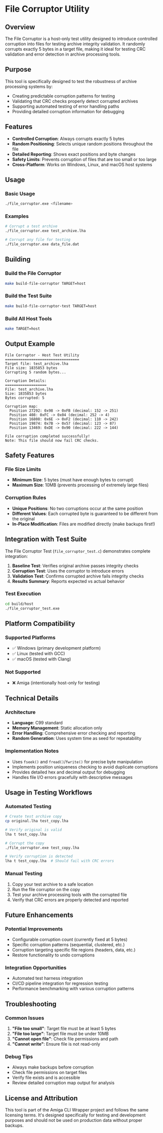 # File Corruptor Utility

## Overview

The File Corruptor is a host-only test utility designed to introduce controlled corruption into files for testing archive integrity validation. It randomly corrupts exactly 5 bytes in a target file, making it ideal for testing CRC validation and error detection in archive processing tools.

## Purpose

This tool is specifically designed to test the robustness of archive processing systems by:
- Creating predictable corruption patterns for testing
- Validating that CRC checks properly detect corrupted archives
- Supporting automated testing of error handling paths
- Providing detailed corruption information for debugging

## Features

- **Controlled Corruption**: Always corrupts exactly 5 bytes
- **Random Positioning**: Selects unique random positions throughout the file
- **Detailed Reporting**: Shows exact positions and byte changes
- **Safety Limits**: Prevents corruption of files that are too small or too large
- **Cross-Platform**: Works on Windows, Linux, and macOS host systems

## Usage

### Basic Usage
```bash
./file_corruptor.exe <filename>
```

### Examples
```bash
# Corrupt a test archive
./file_corruptor.exe test_archive.lha

# Corrupt any file for testing
./file_corruptor.exe data_file.dat
```

## Building

### Build the File Corruptor
```bash
make build-file-corruptor TARGET=host
```

### Build the Test Suite
```bash
make build-file-corruptor-test TARGET=host
```

### Build All Host Tools
```bash
make TARGET=host
```

## Output Example

```
File Corruptor - Host Test Utility
==================================
Target file: test_archive.lha
File size: 1835853 bytes
Corrupting 5 random bytes...

Corruption Details:
===================
File: test_archive.lha
Size: 1835853 bytes
Bytes corrupted: 5

Corruption map:
  Position 27292: 0x98 -> 0xFB (decimal: 152 -> 251)
  Position 408: 0xFC -> 0x04 (decimal: 252 -> 4)
  Position 16808: 0x6E -> 0xF2 (decimal: 110 -> 242)
  Position 19874: 0x7B -> 0x57 (decimal: 123 -> 87)
  Position 13469: 0xDE -> 0x90 (decimal: 222 -> 144)

File corruption completed successfully!
Note: This file should now fail CRC checks.
```

## Safety Features

### File Size Limits
- **Minimum Size**: 5 bytes (must have enough bytes to corrupt)
- **Maximum Size**: 10MB (prevents processing of extremely large files)

### Corruption Rules
- **Unique Positions**: No two corruptions occur at the same position
- **Different Values**: Each corrupted byte is guaranteed to be different from the original
- **In-Place Modification**: Files are modified directly (make backups first!)

## Integration with Test Suite

The File Corruptor Test (`file_corruptor_test.c`) demonstrates complete integration:

1. **Baseline Test**: Verifies original archive passes integrity checks
2. **Corruption Test**: Uses the corruptor to introduce errors
3. **Validation Test**: Confirms corrupted archive fails integrity checks
4. **Results Summary**: Reports expected vs actual behavior

### Test Execution
```bash
cd build/host
./file_corruptor_test.exe
```

## Platform Compatibility

### Supported Platforms
- ✅ Windows (primary development platform)
- ✅ Linux (tested with GCC)
- ✅ macOS (tested with Clang)

### Not Supported
- ❌ Amiga (intentionally host-only for testing)

## Technical Details

### Architecture
- **Language**: C99 standard
- **Memory Management**: Static allocation only
- **Error Handling**: Comprehensive error checking and reporting
- **Random Generation**: Uses system time as seed for repeatability

### Implementation Notes
- Uses `fseek()` and `fread()`/`fwrite()` for precise byte manipulation
- Implements position uniqueness checking to avoid duplicate corruptions
- Provides detailed hex and decimal output for debugging
- Handles file I/O errors gracefully with descriptive messages

## Usage in Testing Workflows

### Automated Testing
```bash
# Create test archive copy
cp original.lha test_copy.lha

# Verify original is valid
lha t test_copy.lha

# Corrupt the copy
./file_corruptor.exe test_copy.lha

# Verify corruption is detected
lha t test_copy.lha  # Should fail with CRC errors
```

### Manual Testing
1. Copy your test archive to a safe location
2. Run the file corruptor on the copy
3. Test your archive processing tools with the corrupted file
4. Verify that CRC errors are properly detected and reported

## Future Enhancements

### Potential Improvements
- Configurable corruption count (currently fixed at 5 bytes)
- Specific corruption patterns (sequential, clustered, etc.)
- Corruption targeting specific file regions (headers, data, etc.)
- Restore functionality to undo corruptions

### Integration Opportunities
- Automated test harness integration
- CI/CD pipeline integration for regression testing
- Performance benchmarking with various corruption patterns

## Troubleshooting

### Common Issues
1. **"File too small"**: Target file must be at least 5 bytes
2. **"File too large"**: Target file must be under 10MB
3. **"Cannot open file"**: Check file permissions and path
4. **"Cannot write"**: Ensure file is not read-only

### Debug Tips
- Always make backups before corruption
- Check file permissions on target files
- Verify file exists and is accessible
- Review detailed corruption map output for analysis

## License and Attribution

This tool is part of the Amiga CLI Wrapper project and follows the same licensing terms. It's designed specifically for testing and development purposes and should not be used on production data without proper backups.
